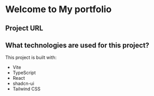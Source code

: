 # Welcome to My portfolio 

## Project URL


## What technologies are used for this project?

This project is built with:

- Vite
- TypeScript
- React
- shadcn-ui
- Tailwind CSS

